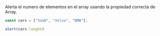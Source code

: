 Alerta el numero de elementos en el array usando la propiedad correcta de Array.

```js
const cars = ["Saab", "Volvo", "BMW"];

alert(cars.lenght)


```

